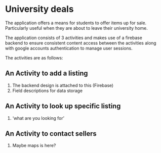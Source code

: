 # University deals

The application offers a means for students to offer items up for sale. Particularly useful when they are about to leave their university home.

The application consists of 3 activities and makes use of a firebase backend to ensure consistent content access between the activities along with google accounts authentication to manage user sessions. 

The activities are as follows:
## An Activity to add a listing
1.  The backend design is attached to this (Firebase)
2.  Field descriptions for data storage

## An Activity to look up specific listing
1.  ‘what are you looking for’

## An Activity to contact sellers
1.  Maybe maps is here?